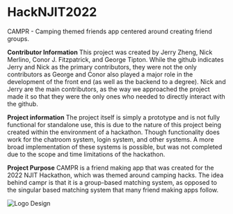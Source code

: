 # HackNJIT2022
CAMPR - Camping themed friends app centered around creating friend groups. 

**Contributor Information**
This project was created by Jerry Zheng, Nick Merlino, Conor J. Fitzpatrick, and George Tipton. While the github indicates Jerry and Nick as the primary contributors, they were not the only contributors as George and Conor also played a major role in the development of the front end (as well as the backend to a degree). Nick and Jerry are the main contributors, as the way we approached the project made it so that they were the only ones who needed to directly interact with the github.

**Project information**
The project itself is simply a prototype and is not fully functional for standalone use, this is due to the nature of this project being created within the environment of a hackathon. Though functionality does work for the chatroom system, login system, and other systems. A more broad implementation of these systems is possible, but was not completed due to the scope and time limitations of the hackathon. 

**Project Purpose**
CAMPR is a friend making app that was created for the 2022 NJIT Hackathon, which was themed around camping hacks. The idea behind campr is that it is a group-based matching system, as opposed to the singular based matching system that many friend making apps follow. 

![Logo Design](https://github.com/jerryz18/HackNJIT2022/blob/main/Campr.png)
